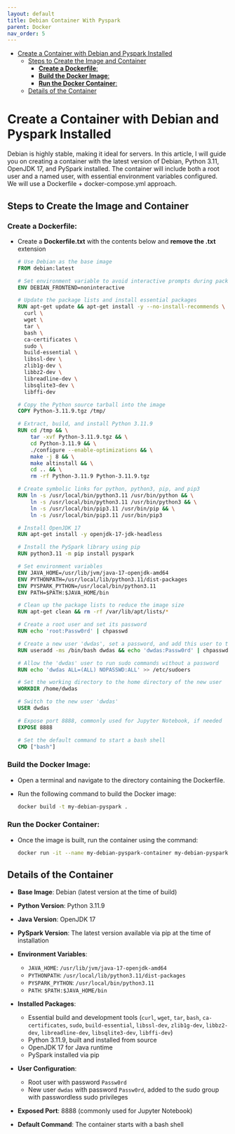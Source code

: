 ```yaml
---
layout: default
title: Debian Container With Pyspark
parent: Docker
nav_order: 5
---
```

- [Create a Container with Debian and Pyspark Installed](#create-a-container-with-debian-and-pyspark-installed)
  - [Steps to Create the Image and Container](#steps-to-create-the-image-and-container)
    - [**Create a Dockerfile**:](#create-a-dockerfile)
    - [**Build the Docker Image**:](#build-the-docker-image)
    - [**Run the Docker Container**:](#run-the-docker-container)
  - [Details of the Container](#details-of-the-container)

# Create a Container with Debian and Pyspark Installed

Debian is highly stable, making it ideal for servers. In this article, I will guide you on creating a container with the latest version of Debian, Python 3.11, OpenJDK 17, and PySpark installed. The container will include both a root user and a named user, with essential environment variables configured. We will use a Dockerfile + docker-compose.yml approach.

## Steps to Create the Image and Container

### **Create a Dockerfile**:
   - Create a **Dockerfile.txt** with the contents below and **remove the .txt** extension

     ```dockerfile
     # Use Debian as the base image
     FROM debian:latest

     # Set environment variable to avoid interactive prompts during package installation
     ENV DEBIAN_FRONTEND=noninteractive

     # Update the package lists and install essential packages
     RUN apt-get update && apt-get install -y --no-install-recommends \
       curl \
       wget \
       tar \
       bash \
       ca-certificates \
       sudo \
       build-essential \
       libssl-dev \
       zlib1g-dev \
       libbz2-dev \
       libreadline-dev \
       libsqlite3-dev \
       libffi-dev

     # Copy the Python source tarball into the image
     COPY Python-3.11.9.tgz /tmp/

     # Extract, build, and install Python 3.11.9
     RUN cd /tmp && \
         tar -xvf Python-3.11.9.tgz && \
         cd Python-3.11.9 && \
         ./configure --enable-optimizations && \
         make -j 8 && \
         make altinstall && \
         cd .. && \
         rm -rf Python-3.11.9 Python-3.11.9.tgz

     # Create symbolic links for python, python3, pip, and pip3
     RUN ln -s /usr/local/bin/python3.11 /usr/bin/python && \
         ln -s /usr/local/bin/python3.11 /usr/bin/python3 && \
         ln -s /usr/local/bin/pip3.11 /usr/bin/pip && \
         ln -s /usr/local/bin/pip3.11 /usr/bin/pip3

     # Install OpenJDK 17
     RUN apt-get install -y openjdk-17-jdk-headless

     # Install the PySpark library using pip
     RUN python3.11 -m pip install pyspark

     # Set environment variables
     ENV JAVA_HOME=/usr/lib/jvm/java-17-openjdk-amd64
     ENV PYTHONPATH=/usr/local/lib/python3.11/dist-packages
     ENV PYSPARK_PYTHON=/usr/local/bin/python3.11
     ENV PATH=$PATH:$JAVA_HOME/bin

     # Clean up the package lists to reduce the image size
     RUN apt-get clean && rm -rf /var/lib/apt/lists/*

     # Create a root user and set its password
     RUN echo 'root:Passw0rd' | chpasswd

     # Create a new user 'dwdas', set a password, and add this user to the sudo group
     RUN useradd -ms /bin/bash dwdas && echo 'dwdas:Passw0rd' | chpasswd && adduser dwdas sudo

     # Allow the 'dwdas' user to run sudo commands without a password
     RUN echo 'dwdas ALL=(ALL) NOPASSWD:ALL' >> /etc/sudoers

     # Set the working directory to the home directory of the new user
     WORKDIR /home/dwdas

     # Switch to the new user 'dwdas'
     USER dwdas

     # Expose port 8888, commonly used for Jupyter Notebook, if needed
     EXPOSE 8888

     # Set the default command to start a bash shell
     CMD ["bash"]
     ```

### **Build the Docker Image**:
   - Open a terminal and navigate to the directory containing the Dockerfile.
   - Run the following command to build the Docker image:

     ```bash
     docker build -t my-debian-pyspark .
     ```

### **Run the Docker Container**:
   - Once the image is built, run the container using the command:

     ```bash
     docker run -it --name my-debian-pyspark-container my-debian-pyspark
     ```

## Details of the Container

- **Base Image**: Debian (latest version at the time of build)
- **Python Version**: Python 3.11.9
- **Java Version**: OpenJDK 17
- **PySpark Version**: The latest version available via pip at the time of installation
- **Environment Variables**:
  - `JAVA_HOME`: `/usr/lib/jvm/java-17-openjdk-amd64`
  - `PYTHONPATH`: `/usr/local/lib/python3.11/dist-packages`
  - `PYSPARK_PYTHON`: `/usr/local/bin/python3.11`
  - `PATH`: `$PATH:$JAVA_HOME/bin`

- **Installed Packages**:
  - Essential build and development tools (`curl`, `wget`, `tar`, `bash`, `ca-certificates`, `sudo`, `build-essential`, `libssl-dev`, `zlib1g-dev`, `libbz2-dev`, `libreadline-dev`, `libsqlite3-dev`, `libffi-dev`)
  - Python 3.11.9, built and installed from source
  - OpenJDK 17 for Java runtime
  - PySpark installed via pip

- **User Configuration**:
  - Root user with password `Passw0rd`
  - New user `dwdas` with password `Passw0rd`, added to the sudo group with passwordless sudo privileges

- **Exposed Port**: 8888 (commonly used for Jupyter Notebook)

- **Default Command**: The container starts with a bash shell

